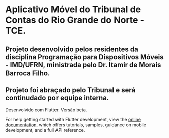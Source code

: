 # Aplicativo Móvel do Tribunal de Contas do Rio Grande do Norte - TCE.

## Projeto desenvolvido pelos residentes da disciplina Programação para Dispositivos Móveis - IMD/UFRN, ministrada pelo Dr. Itamir de Morais Barroca Filho.

## Projeto foi abraçado pelo Tribunal e será continudado por equipe interna.

Desenvolvido com Flutter. Versão beta.


For help getting started with Flutter development, view the
[online documentation](https://docs.flutter.dev/), which offers tutorials,
samples, guidance on mobile development, and a full API reference.
